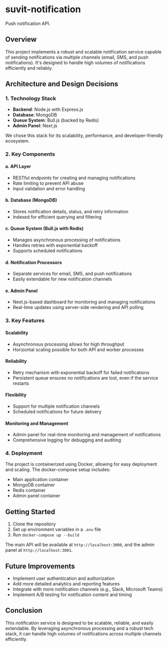 # suvit-notification
Push notification API.

## Overview

This project implements a robust and scalable notification service capable of sending notifications via multiple channels (email, SMS, and push notifications). It's designed to handle high volumes of notifications efficiently and reliably.

## Architecture and Design Decisions

### 1. Technology Stack

- **Backend**: Node.js with Express.js
- **Database**: MongoDB
- **Queue System**: Bull.js (backed by Redis)
- **Admin Panel**: Next.js

We chose this stack for its scalability, performance, and developer-friendly ecosystem.

### 2. Key Components

#### a. API Layer
- RESTful endpoints for creating and managing notifications
- Rate limiting to prevent API abuse
- Input validation and error handling

#### b. Database (MongoDB)
- Stores notification details, status, and retry information
- Indexed for efficient querying and filtering

#### c. Queue System (Bull.js with Redis)
- Manages asynchronous processing of notifications
- Handles retries with exponential backoff
- Supports scheduled notifications

#### d. Notification Processors
- Separate services for email, SMS, and push notifications
- Easily extendable for new notification channels

#### e. Admin Panel
- Next.js-based dashboard for monitoring and managing notifications
- Real-time updates using server-side rendering and API polling

### 3. Key Features

#### Scalability
- Asynchronous processing allows for high throughput
- Horizontal scaling possible for both API and worker processes

#### Reliability
- Retry mechanism with exponential backoff for failed notifications
- Persistent queue ensures no notifications are lost, even if the service restarts

#### Flexibility
- Support for multiple notification channels
- Scheduled notifications for future delivery

#### Monitoring and Management
- Admin panel for real-time monitoring and management of notifications
- Comprehensive logging for debugging and auditing

### 4. Deployment

The project is containerized using Docker, allowing for easy deployment and scaling. The docker-compose setup includes:
- Main application container
- MongoDB container
- Redis container
- Admin panel container

## Getting Started

1. Clone the repository
2. Set up environment variables in a `.env` file
3. Run `docker-compose up --build`

The main API will be available at `http://localhost:3000`, and the admin panel at `http://localhost:3001`.

## Future Improvements

- Implement user authentication and authorization
- Add more detailed analytics and reporting features
- Integrate with more notification channels (e.g., Slack, Microsoft Teams)
- Implement A/B testing for notification content and timing

## Conclusion

This notification service is designed to be scalable, reliable, and easily extendable. By leveraging asynchronous processing and a robust tech stack, it can handle high volumes of notifications across multiple channels efficiently.

